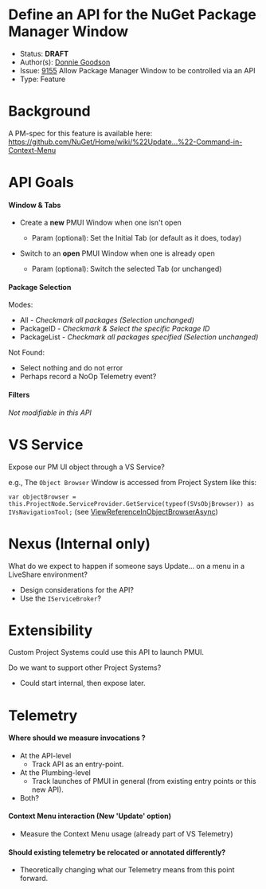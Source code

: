 # Define an API for the NuGet Package Manager Window

* Status: **DRAFT**
* Author(s): [Donnie Goodson](https://github.com/donnie-msft)
* Issue: [9155](https://github.com/NuGet/Home/issues/9155) Allow Package Manager Window to be controlled via an API
* Type: Feature

# Background
A PM-spec for this feature is available here: https://github.com/NuGet/Home/wiki/%22Update...%22-Command-in-Context-Menu

# API Goals
#### Window & Tabs
   - Create a **new** PMUI Window when one isn't open
     - Param (optional): Set the Initial Tab (or default as it does, today) 

   - Switch to an **open** PMUI Window when one is already open 
     - Param (optional): Switch the selected Tab (or unchanged)
    
 #### Package Selection
 Modes:
   - All - _Checkmark all packages (Selection unchanged)_
   - PackageID - _Checkmark & Select the specific Package ID_
   - PackageList - _Checkmark all packages specified (Selection unchanged)_

Not Found: 
   - Select nothing and do not error
   - Perhaps record a NoOp Telemetry event?

#### Filters
_Not modifiable in this API_

# VS Service
Expose our PM UI object through a VS Service?

e.g., The `Object Browser` Window is accessed from Project System like this:

`var objectBrowser = this.ProjectNode.ServiceProvider.GetService(typeof(SVsObjBrowser)) as IVsNavigationTool;` (see [ViewReferenceInObjectBrowserAsync](http://ddindex/?leftProject=Microsoft.VisualStudio.ProjectSystem.VS.Implementation&leftSymbol=wpbjeyqrr6xl&file=Package%5cCommands%5cDefaultVsUIHierarchyWindowCmdsHandler.cs))


# Nexus (Internal only)
What do we expect to happen if someone says Update… on a menu in a LiveShare environment?
   - Design considerations for the API?
   - Use the `IServiceBroker`?
	
# Extensibility
Custom Project Systems could use this API to launch PMUI.

Do we want to support other Project Systems?
   - Could start internal, then expose later.

# Telemetry
#### Where should we measure invocations ? 
   - At the API-level
     -  Track API as an entry-point.
   - At the Plumbing-level
      - Track launches of PMUI in general (from existing entry points or this new API).
   - Both?

#### Context Menu interaction (New 'Update' option)
   - Measure the Context Menu usage (already part of VS Telemetry)

#### Should existing telemetry be relocated or annotated differently?
   - Theoretically changing what our Telemetry means from this point forward.
